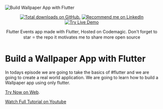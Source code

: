 ![Build Wallpaper App with Flutter](https://user-images.githubusercontent.com/55942632/78735149-abd9ee00-7967-11ea-8c6a-2a27ca452ba1.png)

<p align="center">
  <a href="https://twitter.com/Theindianappguy">
    <img src="https://img.shields.io/github/stars/theindianappguy/wallpaperhub?style=for-the-badge" alt="Total downloads on GitHub." /></a>
<a href="https://www.linkedin.com/in/lamsanskar/">
    <img src="https://img.shields.io/badge/Support-Recommed%2FEndorse%20me%20on%20Linkedin-yellow?style=for-the-badge&logo=linkedin" alt="Recommend me on LinkedIn" /></a>

<a href="http://bit.ly/339nOrA">
    <img src="https://img.shields.io/badge/Flutter%20Web-Live%20Demo-green?style=for-the-badge&logo=flutter" alt="Try Live Demo" /></a>
</p>

<p align= "center">
Flutter Events app made with Flutter, Hosted on Codemagic. Don't forget to star ⭐ the repo it motivates me to share more open source
</p>

# Build a Wallpaper App with Flutter

In todays episode we are going to take the basics of #flutter and we are going to create a real world application. We are going to learn how to build a Wallpaper app using only flutter.

[Try Now on Web](https://wallpaperhub.web.app/#/).

[Watch Full Tutorial on Youtube](https://youtu.be/EKdAU3l_0gA)

